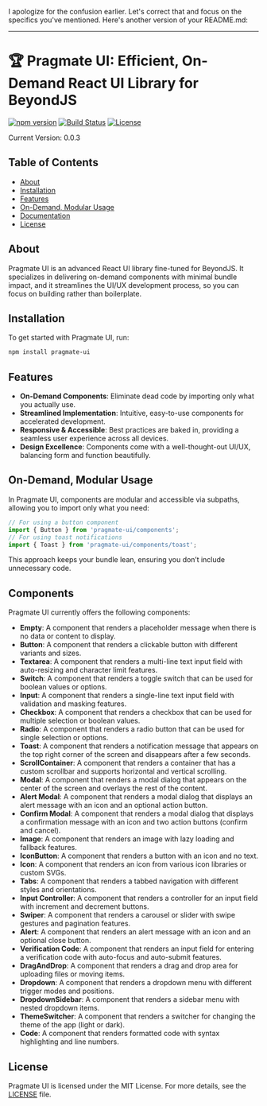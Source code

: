 I apologize for the confusion earlier. Let's correct that and focus on the specifics you've mentioned. Here's another
version of your README.md:

---

# 🏆 Pragmate UI: Efficient, On-Demand React UI Library for BeyondJS

[![npm version](https://badge.fury.io/js/pragmate-ui.svg)](https://badge.fury.io/js/pragmate-ui)
[![Build Status](https://travis-ci.org/baleraresg/pragmate-ui.svg?branch=master)](https://travis-ci.org/your-organization/pragmate-ui)
[![License](https://img.shields.io/npm/l/pragmate-ui.svg)](./LICENSE)

Current Version: 0.0.3

## Table of Contents

-   [About](#about)
-   [Installation](#installation)
-   [Features](#features)
-   [On-Demand, Modular Usage](#on-demand-modular-usage)
-   [Documentation](#documentation)
-   [License](#license)

## About

Pragmate UI is an advanced React UI library fine-tuned for BeyondJS. It specializes in delivering on-demand components
with minimal bundle impact, and it streamlines the UI/UX development process, so you can focus on building rather than
boilerplate.

## Installation

To get started with Pragmate UI, run:

```bash
npm install pragmate-ui
```

## Features

-   **On-Demand Components**: Eliminate dead code by importing only what you actually use.
-   **Streamlined Implementation**: Intuitive, easy-to-use components for accelerated development.
-   **Responsive & Accessible**: Best practices are baked in, providing a seamless user experience across all devices.
-   **Design Excellence**: Components come with a well-thought-out UI/UX, balancing form and function beautifully.

## On-Demand, Modular Usage

In Pragmate UI, components are modular and accessible via subpaths, allowing you to import only what you need:

```typescript
// For using a button component
import { Button } from 'pragmate-ui/components';
// For using toast notifications
import { Toast } from 'pragmate-ui/components/toast';
```

This approach keeps your bundle lean, ensuring you don’t include unnecessary code.

## Components

Pragmate UI currently offers the following components:

-   **Empty**: A component that renders a placeholder message when there is no data or content to display.
-   **Button**: A component that renders a clickable button with different variants and sizes.
-   **Textarea**: A component that renders a multi-line text input field with auto-resizing and character limit
    features.
-   **Switch**: A component that renders a toggle switch that can be used for boolean values or options.
-   **Input**: A component that renders a single-line text input field with validation and masking features.
-   **Checkbox**: A component that renders a checkbox that can be used for multiple selection or boolean values.
-   **Radio**: A component that renders a radio button that can be used for single selection or options.
-   **Toast**: A component that renders a notification message that appears on the top right corner of the screen and
    disappears after a few seconds.
-   **ScrollContainer**: A component that renders a container that has a custom scrollbar and supports horizontal and
    vertical scrolling.
-   **Modal**: A component that renders a modal dialog that appears on the center of the screen and overlays the rest of
    the content.
-   **Alert Modal**: A component that renders a modal dialog that displays an alert message with an icon and an optional
    action button.
-   **Confirm Modal**: A component that renders a modal dialog that displays a confirmation message with an icon and two
    action buttons (confirm and cancel).
-   **Image**: A component that renders an image with lazy loading and fallback features.
-   **IconButton**: A component that renders a button with an icon and no text.
-   **Icon**: A component that renders an icon from various icon libraries or custom SVGs.
-   **Tabs**: A component that renders a tabbed navigation with different styles and orientations.
-   **Input Controller**: A component that renders a controller for an input field with increment and decrement buttons.
-   **Swiper**: A component that renders a carousel or slider with swipe gestures and pagination features.
-   **Alert**: A component that renders an alert message with an icon and an optional close button.
-   **Verification Code**: A component that renders an input field for entering a verification code with auto-focus and
    auto-submit features.
-   **DragAndDrop**: A component that renders a drag and drop area for uploading files or moving items.
-   **Dropdown**: A component that renders a dropdown menu with different trigger modes and positions.
-   **DropdownSidebar**: A component that renders a sidebar menu with nested dropdown items.
-   **ThemeSwitcher**: A component that renders a switcher for changing the theme of the app (light or dark).
-   **Code**: A component that renders formatted code with syntax highlighting and line numbers.

## License

Pragmate UI is licensed under the MIT License. For more details, see the [LICENSE](./LICENSE) file.
